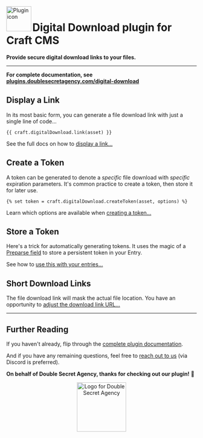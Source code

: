 <img width="66" align="left" src="https://plugins.doublesecretagency.com/digital-download/images/icon.svg" alt="Plugin icon">

# Digital Download plugin for Craft CMS

**Provide secure digital download links to your files.**

---

**For complete documentation, see [plugins.doublesecretagency.com/digital-download](https://plugins.doublesecretagency.com/digital-download/)**

## Display a Link

In its most basic form, you can generate a file download link with just a single line of code...

```twig
{{ craft.digitalDownload.link(asset) }}
```

See the full docs on how to [display a link...](https://plugins.doublesecretagency.com/digital-download/displaying-a-link/)

## Create a Token

A token can be generated to denote a _specific_ file download with _specific_ expiration parameters. It's common practice to create a token, then store it for later use.

```twig
{% set token = craft.digitalDownload.createToken(asset, options) %}
```

Learn which options are available when [creating a token...](https://plugins.doublesecretagency.com/digital-download/creating-a-token/)

## Store a Token

Here's a trick for automatically generating tokens. It uses the magic of a [Preparse field](https://plugins.craftcms.com/preparse-field) to store a persistent token in your Entry.

See how to [use this with your entries...](https://plugins.doublesecretagency.com/digital-download/storing-a-token/)

## Short Download Links

The file download link will mask the actual file location. You have an opportunity to [adjust the download link URL...](https://plugins.doublesecretagency.com/digital-download/short-download-links/)

---

## Further Reading

If you haven't already, flip through the [complete plugin documentation](https://plugins.doublesecretagency.com/digital-download/).

And if you have any remaining questions, feel free to [reach out to us](https://www.doublesecretagency.com/contact) (via Discord is preferred).

**On behalf of Double Secret Agency, thanks for checking out our plugin!** 🍺

<p align="center">
    <img width="130" src="https://www.doublesecretagency.com/resources/images/dsa-transparent.png" alt="Logo for Double Secret Agency">
</p>

